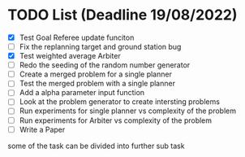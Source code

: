 
# TODO List (Deadline 19/08/2022)
- [x] Test Goal Referee update funciton 
- [ ] Fix the replanning target and ground station bug
- [x] Test weighted average Arbiter
- [ ] Redo the seeding of the random number generator
- [ ] Create a merged problem for a single planner
- [ ] Test the merged problem with a single planner
- [ ] Add a alpha parameter input function
- [ ] Look at the problem generator to create intersting problems
- [ ] Run experiments for single planner vs complexity of the problem
- [ ] Run experiments for Arbiter vs complexity of the problem
- [ ] Write a Paper

some of the task can be divided into further sub task